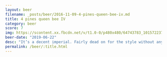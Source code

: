 ```yaml
---
layout: beer
filename: _posts/beer/2016-11-09-4-pines-queen-bee-iv.md
title: 4 pines queen bee IV
category: beer
score: 7
img: https://scontent.xx.fbcdn.net/v/t1.0-0/p480x480/64743783_10157223733793745_1430077831571832832_n.jpg?_nc_cat=107&_nc_ht=scontent.xx&oh=840843c9c8cb826dd8b88c31e0ef8532&oe=5DC57DD2
beer-date: "2019-06-22"
desc: "It’s a decent imperial. Fairly dead on for the style without any extras. Alcohol comes through a little strong but then it is a strong beer"
permalink: /beer/:title.html
---
```

